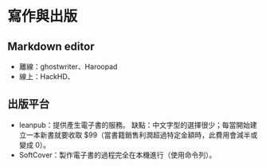 
# 寫作與出版

## Markdown editor

 - 離線：ghostwriter、Haroopad
 - 線上：HackHD、

## 出版平台

 - leanpub：提供產生電子書的服務。
   缺點：中文字型的選擇很少；每當開始建立一本新書就要收取 $99（當書籍銷售利潤超過特定金額時，此費用會減半或變成 0）。
 - SoftCover：製作電子書的過程完全在本機進行（使用命令列）。

